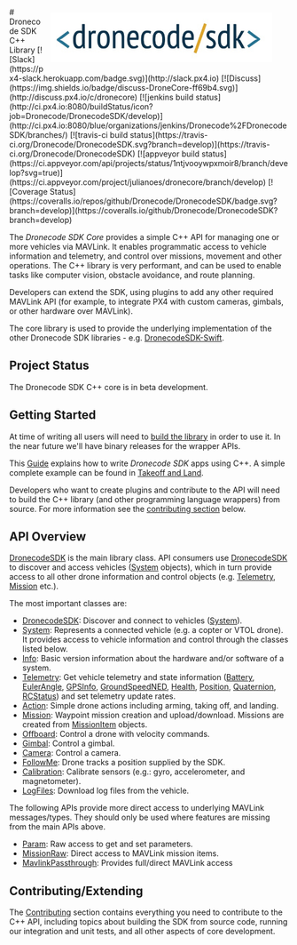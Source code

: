 <div style="float:right; padding:10px; margin-right:20px;"><a href="https://www.dronecode.org/sdk/"><img src="../../assets/site/sdk_logo_full.jpg" title="Dronecode SDK Logo" width="400px"/></a></div>
# Dronecode SDK C++ Library
[![Slack](https://px4-slack.herokuapp.com/badge.svg)](http://slack.px4.io)&nbsp;[![Discuss](https://img.shields.io/badge/discuss-DroneCore-ff69b4.svg)](http://discuss.px4.io/c/dronecore) [![jenkins build status](http://ci.px4.io:8080/buildStatus/icon?job=Dronecode/DronecodeSDK/develop)](http://ci.px4.io:8080/blue/organizations/jenkins/Dronecode%2FDronecodeSDK/branches/)
[![travis-ci build status](https://travis-ci.org/Dronecode/DronecodeSDK.svg?branch=develop)](https://travis-ci.org/Dronecode/DronecodeSDK)
[![appveyor build status](https://ci.appveyor.com/api/projects/status/1ntjvooywpxmoir8/branch/develop?svg=true)](https://ci.appveyor.com/project/julianoes/dronecore/branch/develop)
[![Coverage Status](https://coveralls.io/repos/github/Dronecode/DronecodeSDK/badge.svg?branch=develop)](https://coveralls.io/github/Dronecode/DronecodeSDK?branch=develop)

The *Dronecode SDK Core* provides a simple C++ API for managing one or more vehicles via MAVLink.
It enables programmatic access to vehicle information and telemetry, and control over missions, movement and other operations.
The C++ library is very performant, and can be used to enable tasks like computer vision, obstacle avoidance, and route planning.

Developers can extend the SDK, using plugins to add any other required MAVLink API (for example, to integrate PX4 with custom cameras, gimbals, or other hardware over MAVLink).

The core library is used to provide the underlying implementation of the other Dronecode SDK libraries - e.g. [DronecodeSDK-Swift](http://dronecode-sdk-swift.s3.eu-central-1.amazonaws.com/docs/master/index.html).


## Project Status

The Dronecode SDK C++ core is in beta development.


## Getting Started

At time of writing all users will need to [build the library](../contributing/build.md) in order to use it. 
In the near future we'll have binary releases for the wrapper APIs.  

This [Guide](../guide/README.md) explains how to write *Dronecode SDK* apps using C++. 
A simple complete example can be found in [Takeoff and Land](../examples/takeoff_and_land.md).

Developers who want to create plugins and contribute to the API will need to build the C++ library (and other programming language wrappers) from source. 
For more information see the [contributing section](#contributing) below.


## API Overview

[DronecodeSDK](/api_reference/classdronecode__sdk_1_1_dronecode_s_d_k.md) is the main library class. API consumers use [DronecodeSDK](/api_reference/classdronecode__sdk_1_1_dronecode_s_d_k.md) to discover and access vehicles ([System](/api_reference/classdronecode__sdk_1_1_system.md) objects), which in turn provide access to all other drone information and control objects (e.g. [Telemetry](/api_reference/classdronecode__sdk_1_1_telemetry.md), [Mission](/api_reference/classdronecode__sdk_1_1_mission.md) etc.).

The most important classes are:

- [DronecodeSDK](/api_reference/classdronecode__sdk_1_1_dronecode_s_d_k.md): Discover and connect to vehicles ([System](/api_reference/classdronecode__sdk_1_1_system.md)).
- [System](/api_reference/classdronecode__sdk_1_1_system.md): Represents a connected vehicle (e.g. a copter or VTOL drone). It provides access to vehicle information and control through the classes listed below.
- [Info](/api_reference/classdronecode__sdk_1_1_info.md): Basic version information about the hardware and/or software of a system.
- [Telemetry](/api_reference/classdronecode__sdk_1_1_telemetry.md): Get vehicle telemetry and state information ([Battery](/api_reference/structdronecode__sdk_1_1_telemetry_1_1_battery.md), [EulerAngle](/api_reference/structdronecode__sdk_1_1_telemetry_1_1_euler_angle.md), [GPSInfo](/api_reference/structdronecode__sdk_1_1_telemetry_1_1_g_p_s_info.md), [GroundSpeedNED](/api_reference/structdronecode__sdk_1_1_telemetry_1_1_ground_speed_n_e_d.md), [Health](/api_reference/structdronecode__sdk_1_1_telemetry_1_1_health.md), [Position](/api_reference/structdronecode__sdk_1_1_telemetry_1_1_position.md), [Quaternion](/api_reference/structdronecode__sdk_1_1_telemetry_1_1_quaternion.md), [RCStatus](/api_reference/structdronecode__sdk_1_1_telemetry_1_1_r_c_status.md)) and set telemetry update rates.
- [Action](/api_reference/classdronecode__sdk_1_1_action.md): Simple drone actions including arming, taking off, and landing.
- [Mission](/api_reference/classdronecode__sdk_1_1_mission.md): Waypoint mission creation and upload/download. Missions are created from [MissionItem](/api_reference/classdronecode__sdk_1_1_mission_item.md) objects.
- [Offboard](/api_reference/classdronecode__sdk_1_1_offboard.md): Control a drone with velocity commands.
- [Gimbal](/api_reference/classdronecode__sdk_1_1_gimbal.md): Control a gimbal.
- [Camera](/api_reference/classdronecode__sdk_1_1_camera.md): Control a camera.
- [FollowMe](/api_reference/classdronecode__sdk_1_1_follow_me.md): Drone tracks a position supplied by the SDK.
- [Calibration](/api_reference/classdronecode__sdk_1_1_calibration.md):  Calibrate sensors (e.g.: gyro, accelerometer, and magnetometer).
- [LogFiles](/api_reference/classdronecode__sdk_1_1_log_files.md): Download log files from the vehicle.


The following APIs provide more direct access to underlying MAVLink messages/types.
They should only be used where features are missing from the main APIs above.
* [Param](/api_reference/classdronecode__sdk_1_1_param.md): Raw access to get and set parameters.
* [MissionRaw](/api_reference/classdronecode__sdk_1_1_mission_raw.md): Direct access to MAVLink mission items.
* [MavlinkPassthrough](/api_reference/classdronecode__sdk_1_1_mavlink_passthrough.md): Provides full/direct MAVLink access


## Contributing/Extending

The [Contributing](../contributing/README.md) section contains everything you need to contribute to the C++ API, including topics about building the SDK from source code, running our integration and unit tests, and all other aspects of core development. 

